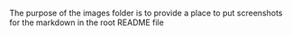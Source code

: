 The purpose of the images folder is to provide a place to put screenshots
 for the markdown in the root README file